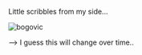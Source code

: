 Little scribbles from my side...

![bogovic](https://media.giphy.com/media/lqEv6qc3hJfqM/200.gif)

--> I guess this will change over time..
